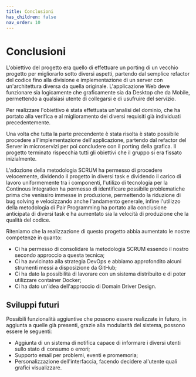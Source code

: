 ```yaml
---
title: Conclusioni
has_children: false
nav_order: 10
---
```


# Conclusioni

L'obiettivo del progetto era quello di effettuare un porting di un vecchio progetto per migliorarlo sotto diversi aspetti, partendo dal semplice refactor del codice fino alla divisione e implementazione di un server con un'architettura diversa da quella originale. L'applicazione Web deve funzionare sia logicamente che graficamente sia da Desktop che da Mobile, permettendo a qualsiasi utente di collegarsi e di usufruire del servizio. 

Per realizzare l'obiettivo è stata effettuata un'analisi del dominio, che ha portato alla verifica e al miglioramento dei diversi requisiti già individuati precedentemente. 

Una volta che tutta la parte precendente è stata risolta è stato possibile procedere all'implementazione dell'applicazione, partendo dal refactor del Server in microservizi per poi concludere con il porting della grafica. Il progetto terminato rispecchia tutti gli obiettivi che il gruppo si era fissato inizialmente.

L'adozione della metodologia SCRUM ha permesso di procedere velocemente, dividendo il progetto in diversi task e dividendo il carico di lavoro uniformemente tra i componenti, l'utilizo di tecnologia per la Continous Integration ha permesso di identificare possibile problematiche prima che venissiro immesse in produzione, permettendo la riduzione di bug solving e velocizzando anche l'andamento generale, infine l'utilizzo della metodologia di Pair Programming ha portato alla conclusione anticipata di diversi task e ha aumentato sia la velocità di produzione che la qualità del codice.

Riteniamo che la realizzazione di questo progetto abbia aumentato le nostre competenze in quanto:

- Ci ha permesso di consolidare la metodologia SCRUM essendo il nostro secondo approccio a questa tecnica;
- Ci ha avvicinato alla strategia DevOps e abbiamo approfondito alcuni strumenti messi a disposizione da GitHub;
- Ci ha dato la possibilità di lavorare con un sistema distribuito e di poter utilizzare container Docker;
- Ci ha dato un'idea dell'approccio di Domain Driver Design.

## Sviluppi futuri
Possibili funzionalità aggiuntive che possono essere realizzate in futuro, in aggiunta a quelle già presenti, grazie alla modularità del sistema, possono essere le seguenti:

- Aggiunta di un sistema di notifica capace di informare i diversi utenti sullo stato di consumo o errori;
- Supporto email per problemi, eventi e promemoria;
- Personalizzazione dell'interfaccia, facendo decidere al'utente quali grafici visualizzare.
